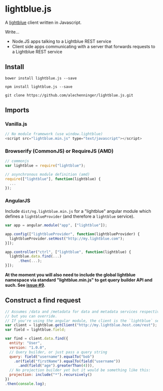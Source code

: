 # lightblue.js

A [lightblue](https://github.com/lightblue-platform) client written in Javascript.

Write...
- Node.JS apps talking to a Lightblue REST service
- Client side apps communicating with a server that forwards requests to a Lightblue REST service

## Install

`bower install lightblue.js --save`

`npm install lightblue.js --save`

`git clone https://github.com/alechenninger/lightblue.js.git`


## Imports

### Vanilla.js

```javascript
// No module framework (use window.lightblue)
<script src="lightblue.min.js" type="text/javascript"></script>
```

### Browserify (CommonJS) or RequireJS (AMD)
```js
// commonjs
var lightblue = require("lightblue");

// asynchronous module definition (amd)
require(["lightblue"], function(lightblue) {
  ...
});
```

### AngularJS
Include `dist/ng.lightblue.min.js` for a "lightblue" angular module which 
defines a `lightblueProvider` (and therefore a `lightblue` service).

```js
var app = angular.module("app", ["lightblue"]);

app.config(["lightblueProvider", function(lightblueProvider) {
  lightblueProvider.setHost("http://my.lightblue.com");
}]);

app.controller("ctrl", ["lightblue", function(lightblue) {
  lightblue.data.find(...)
      .then(...);
}]);
```

**At the moment you will also need to include the global lightblue namespace 
via standard "lightblue.min.js" to get query builder API and such. See [issue 
#9](/issues/9).**

## Construct a find request

```javascript
// Assumes /data and /metadata for data and metadata services respectively, 
// but you can override.
// If you're using the angular module, the client is the `lightblue` service.
var client = lightblue.getClient("http://my.lightblue.host.com/rest"); 
var field = lightblue.field;

var find = client.data.find({
  entity: "User",
  version: "1.0.0",
  // Query builder, or just pass a query string
  query: field("username").equalTo("bob")
    .or(field("firstName").equalTo(field("username"))
      .and(field("age").greaterThan(4))),
  // No projection builder yet but it would be something like this:
  projection: include("*").recursively()
})
.then(console.log);
```
